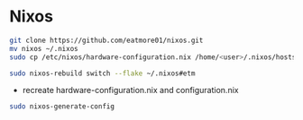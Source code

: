 # Nixos

```bash
git clone https://github.com/eatmore01/nixos.git
mv nixos ~/.nixos
sudo cp /etc/nixos/hardware-configuration.nix /home/<user>/.nixos/hosts/hardware-configuration.nix

sudo nixos-rebuild switch --flake ~/.nixos#etm
```

- recreate hardware-configuration.nix and configuration.nix 
```bash
sudo nixos-generate-config
```